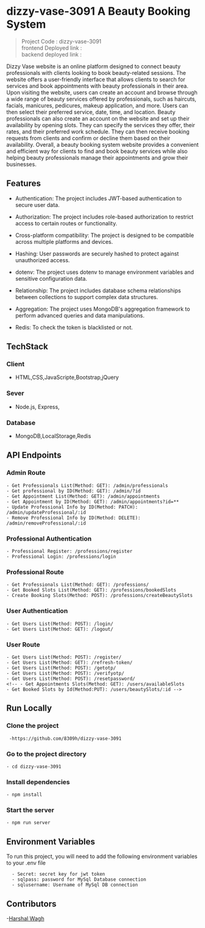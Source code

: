 # dizzy-vase-3091  A Beauty Booking System

> Project Code : dizzy-vase-3091<br/>
> frontend Deployed link :     <br/>
> backend deployed link :    <br/>

Dizzy Vase website is an online platform designed to connect beauty professionals with clients looking to book beauty-related sessions. The website offers a user-friendly interface that allows clients to search for services and book appointments with beauty professionals in their area.
Upon visiting the website, users can create an account and browse through a wide range of beauty services offered by professionals, such as haircuts, facials, manicures, pedicures, makeup application, and more. Users can then select their preferred service, date, time, and location.
Beauty professionals can also create an account on the website and set up their availability by opening slots. They can specify the services they offer, their rates, and their preferred work schedule. They can then receive booking requests from clients and confirm or decline them based on their availability.
Overall, a beauty booking system website provides a convenient and efficient way for clients to find and book beauty services while also helping beauty professionals manage their appointments and grow their businesses.


## Features

 - Authentication: The project includes JWT-based authentication to secure user data.
 - Authorization: The project includes role-based authorization to restrict access to certain routes or functionality.
 - Cross-platform compatibility: The project is designed to be compatible across multiple platforms and devices.

 - Hashing: User passwords are securely hashed to protect against unauthorized access.
 - dotenv: The project uses dotenv to manage environment variables and sensitive configuration data.
 - Relationship: The project includes database schema relationships between collections to support complex data structures.
 - Aggregation: The project uses MongoDB's aggregation framework to perform advanced queries and data manipulations.
 - Redis: To check the token is blacklisted or not.
 
 ## TechStack
 
 ### Client
 - HTML,CSS,JavaScripte,Bootstrap,jQuery
 
 ### Sever 
 - Node.js, Express,
 
 ### Database
 - MongoDB,LocalStorage,Redis


## API Endpoints



### Admin Route
    - Get Professionals List(Method: GET): /admin/professionals
    - Get professional by ID(Method: GET): /admin/?id
    - Get Appointment List(Method: GET): /admin/appointments
    - Get Appointment by ID(Method: GET): /admin/appointments?id=**
    - Update Professional Info by ID(Method: PATCH): /admin/updateProfessional/:id
    - Remove Professional Info by ID(Method: DELETE): /admin/removeProfessional/:id
    
### Professional Authentication
    - Professional Register: /professions/register
    - Professional Login: /professions/login

### Professional Route
    - Get Professionals List(Method: GET): /professions/
    - Get Booked Slots List(Method: GET): /professions/bookedSlots
    - Create Booking Slots(Method: POST): /professions/createBeautySlots

### User Authentication
    - Get Users List(Method: POST): /login/
    - Get Users List(Method: GET): /logout/
 ### User Route
    - Get Users List(Method: POST): /register/
    - Get Users List(Method: GET): /refresh-token/
    - Get Users List(Method: POST): /getotp/
    - Get Users List(Method: POST): /verifyotp/
    - Get Users List(Method: POST): /resetpassword/
    <!-- - Get Appointments Slots(Method: GET): /users/availableSlots
    - Get Booked Slots by Id(Method:PUT): /users/beautySlots/:id -->


    
    
## Run Locally
 ### Clone the project
     -https://github.com/8309h/dizzy-vase-3091   
### Go to the project directory
    - cd dizzy-vase-3091
    
### Install dependencies

    - npm install

### Start the server
    - npm run server
    
## Environment Variables
 To run this project, you will need to add the following environment variables to your .env file

      - Secret: secret key for jwt token
      - sqlpass: password for MySql Database connection
      - sqlusername: Username of MySql DB connection

## Contributors
-[Harshal Wagh](https://github.com/8309h)
